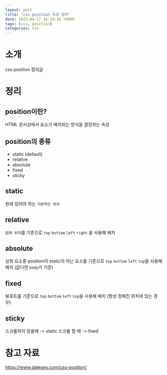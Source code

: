 ```yaml
---
layout: post
title: "css position 속성 정리"
date: 2023-04-17 16:10:18 +0900
tags: [css, position]
categories: css
---
```


# 소개

css position 정리글

# 정리 

## position이란?

HTML 문서상에서 요소가 배치되는 방식을 결정하는 속성 

## position의 종류

- static (default)
- relative
- absolute
- fixed
- sticky

## static 

원래 있어야 하는 `기본적인 위치` 

## relative

`원래 위치`를 기준으로 `top` `bottom` `left` `right` 을 사용해 배치

## absolute

상위 요소중 position이 static이 아닌 요소를 기준으로 `top` `bottom` `left` `top`을 사용해 배치 (없다면 `body`가 기준)

## fixed

뷰포트를 기준으로 `top` `bottom` `left` `top`을 사용해 배치 (항상 정해진 위치에 있는 경우)

## sticky

스크롤하지 않을때 -> static
스크롤 할 때 -> fixed

# 참고 자료

<a href ='https://www.daleseo.com/css-position/'>https://www.daleseo.com/css-position/</a>